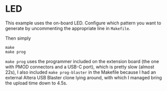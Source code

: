 # LED

This example uses the on-board LED. Configure which pattern you want to generate by uncommenting the appropriate line in `Makefile`.

Then simply
```
make
make prog
```
`make prog` uses the programmer included on the extension board (the one with PMOD connectors and a USB-C port), which is pretty slow (almost 22s), I also included `make prog-blaster` in the Makefile because I had an external Altera USB Blaster clone lying around, with which I managed bring the upload time down to 4.5s. 
